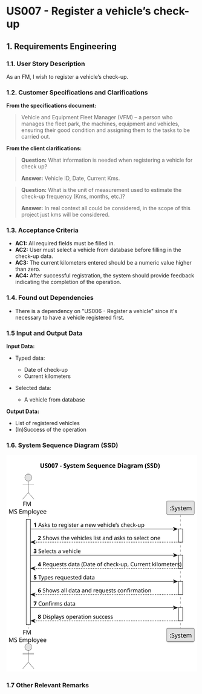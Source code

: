 # US007 - Register a vehicle’s check-up

## 1. Requirements Engineering

### 1.1. User Story Description

As an FM, I wish to register a vehicle’s check-up.

### 1.2. Customer Specifications and Clarifications

**From the specifications document:**

> Vehicle and Equipment Fleet Manager (VFM) – a person who manages the fleet
> park, the machines, equipment and vehicles, ensuring their good condition and
> assigning them to the tasks to be carried out.


**From the client clarifications:**

> **Question:** What information is needed when registering a vehicle for check up?
>
> **Answer:** Vehicle ID, Date, Current Kms.

> **Question:** What is the unit of measurement used to estimate the check-up frequency (Kms, months, etc.)?
>
> **Answer:** In real context all could be considered, in the scope of this project just kms will be considered.

### 1.3. Acceptance Criteria

* **AC1:** All required fields must be filled in.
* **AC2:** User must select a vehicle from database before filling in the check-up data.
* **AC3:** The current kilometers entered should be a numeric value higher than zero.
* **AC4:** After successful registration, the system should provide feedback indicating the completion of the operation.

### 1.4. Found out Dependencies

* There is a dependency on "US006 - Register a vehicle" since it's necessary to have a vehicle registered first.

### 1.5 Input and Output Data

**Input Data:**

* Typed data:
    * Date of check-up
    * Current kilometers

* Selected data:
    * A vehicle from database

**Output Data:**

* List of registered vehicles
* (In)Success of the operation

### 1.6. System Sequence Diagram (SSD)

![System Sequence Diagram - Alternative One](svg/us007-system-sequence-diagram.svg)

### 1.7 Other Relevant Remarks